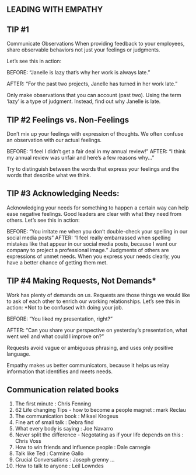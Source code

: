 
## LEADING WITH EMPATHY


## TIP #1
Communicate Observations
When providing feedback to your employees, share observable behaviors not just your 
feelings or judgments.

Let’s see this in action:


BEFORE:
“Janelle is lazy that’s why her work is always late.”

AFTER:
“For the past two projects, Janelle has turned in her work late.”

Only make observations that you can account (past two). Using the term ‘lazy’ is a type of judgment. Instead, find out why Janelle is late.


## TIP #2 Feelings vs. Non-Feelings
Don’t mix up your feelings with expression of thoughts. We often confuse an observation with our actual feelings.


BEFORE:
    “I feel I didn’t get a fair deal in my annual review!”
AFTER:
    “I think my annual review was unfair and here’s a few reasons why...” 

Try to distinguish between the words that express your 
feelings and the words that describe what we think.

## TIP #3 Acknowledging Needs:
Acknowledging your needs for something to happen a certain way can help ease negative feelings. Good leaders are clear with what they need from others.
Let’s see this in action:


BEFORE:
    “You irritate me when you don’t double-check your spelling in our social media posts”
AFTER:
“I feel really embarrassed when spelling mistakes like that appear in our social media posts, because I want our company to project a professional image.” Judgments of others are expressions of unmet needs. When you express your needs clearly, you have a better chance of getting them met.


## TIP #4 Making Requests, Not Demands*
Work has plenty of demands on us. Requests are those things we would like to ask of each other to enrich our working relationships.
Let’s see this in action:
*Not to be confused with doing your job.

BEFORE:
“You liked my presentation, right?”

AFTER:
“Can you share your perspective on yesterday’s presentation, what went well and what could I improve on?”

Requests avoid vague or ambiguous phrasing, and uses only positive language.

Empathy makes us better communicators, because it helps us relay information that identifies and meets needs. 

## Communication related books

1. The first minute : Chris Fenning
2. 62 Life changing Tips - how to become a people magnet : mark Reclau
3. The communication book : Mikael Krogeus
4. Fine art of small talk : Debra find
5. What every body is saying : Joe Navarro
6. Never split the difference - Negotating as if your life depends on this : Chris Voss
7. How to win friends and influence people : Dale carnegie
8. Talk like Ted : Carmine Gallo
9. Crucial Conversations : Joseph grenny ...
10. How to talk to anyone : Leil Lowndes

 